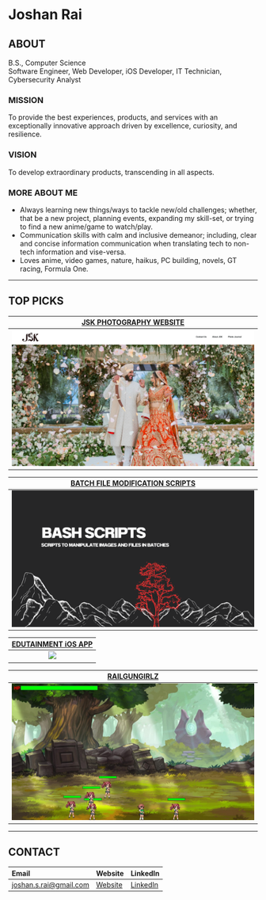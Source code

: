 # Joshan Rai

## ABOUT
B.S., Computer Science \
Software Engineer, Web Developer, iOS Developer, IT Technician, Cybersecurity Analyst

### MISSION
To provide the best experiences, products, and services with an exceptionally innovative approach driven by excellence, curiosity, and resilience.

### VISION
To develop extraordinary products, transcending in all aspects.

### MORE ABOUT ME
- Always learning new things/ways to tackle new/old challenges; whether, that be a new project, planning events, expanding my skill-set, or trying to find a new anime/game to watch/play.
- Communication skills with calm and inclusive demeanor; including, clear and concise information communication when translating tech to non-tech information and vise-versa.
- Loves anime, video games, nature, haikus, PC building, novels, GT racing, Formula One.

---

## TOP PICKS
| [JSK PHOTOGRAPHY WEBSITE](https://jskphotography.com/) |
| :---------: |
| <div><a href="https://jskphotography.com/"><img src="https://github.com/Pradheon/Pradheon/blob/main/jsk-photography.png?raw=true"/></a></div> |

| [BATCH FILE MODIFICATION SCRIPTS](https://github.com/Pradheon/bash-scripts) |
| :---------: |
| <div><a href="https://github.com/Pradheon/bash-scripts"><img src="https://raw.githubusercontent.com/Pradheon/bash-scripts/main/bash-script.png"/></a></div> |

| [EDUTAINMENT iOS APP](https://github.com/Pradheon/Edutainment) |
| :---------: |
| <a href="https://github.com/Pradheon/Edutainment"><img src="https://joshansrai.pages.dev/img/edutainment.png"/></a> |

| [RAILGUNGIRLZ](https://github.com/Pradheon/RailgunGirlZ) |
| :---------: |
| <div><a href="https://github.com/Pradheon/RailgunGirlZ"><img src="https://github.com/Pradheon/RailgunGirlZ/blob/master/resources/images/screenshots/game-screen-rgz.png?raw=true"/></a></div> |

---

## CONTACT
| Email | Website | LinkedIn |
| :--------- | :--------- | :--------- |
| [joshan.s.rai@gmail.com](mailto:joshan.s.rai@gmail.com) | [Website](https://joshansrai.pages.dev/) | [LinkedIn](https://www.linkedin.com/in/joshansrai/) |
